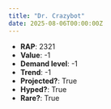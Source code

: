 ```yaml
---
title: "Dr. Crazybot"
date: 2025-08-06T00:00:00Z
---
```

- **RAP**: 2321
- **Value**: -1
- **Demand level**: -1
- **Trend**: -1
- **Projected?**: True
- **Hyped?**: True
- **Rare?**: True
